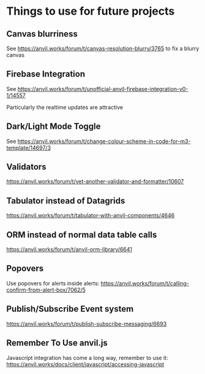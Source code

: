# Things to use for future projects

## Canvas blurriness

See https://anvil.works/forum/t/canvas-resolution-blurry/3765 to fix a blurry canvas

## Firebase Integration

See https://anvil.works/forum/t/unofficial-anvil-firebase-integration-v0-1/14557

Particularly the realtime updates are attractive

## Dark/Light Mode Toggle

See https://anvil.works/forum/t/change-colour-scheme-in-code-for-m3-template/14697/3

## Validators

https://anvil.works/forum/t/yet-another-validator-and-formatter/10607

## Tabulator instead of Datagrids

https://anvil.works/forum/t/tabulator-with-anvil-components/4646

## ORM instead of normal data table calls

https://anvil.works/forum/t/anvil-orm-library/6641

## Popovers

Use popovers for alerts inside alerts: https://anvil.works/forum/t/calling-confirm-from-alert-box/7062/5

## Publish/Subscribe Event system

https://anvil.works/forum/t/publish-subscribe-messaging/6693

## Remember To Use anvil.js

Javascript integration has come a long way, remember to use it: https://anvil.works/docs/client/javascript/accessing-javascript
